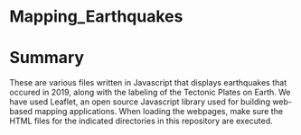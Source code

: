 # Mapping_Earthquakes

# Summary
These are various files written in Javascript that displays earthquakes that occured in 2019, along with the labeling of the Tectonic Plates on Earth. We have used Leaflet, an open source Javascript library used for building web-based mapping applications. When loading the webpages, make sure the HTML files for the indicated directories in this repository are executed. 
